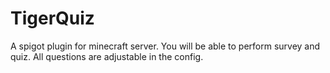 # TigerQuiz
A spigot plugin for minecraft server.
You will be able to perform survey and quiz.
All questions are adjustable in the config.